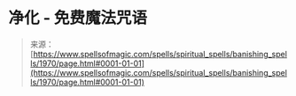 <!--yml

category: 未分类

date: 2024-06-12 18:35:25

-->

# 净化 - 免费魔法咒语

> 来源：[https://www.spellsofmagic.com/spells/spiritual_spells/banishing_spells/1970/page.html#0001-01-01](https://www.spellsofmagic.com/spells/spiritual_spells/banishing_spells/1970/page.html#0001-01-01)
